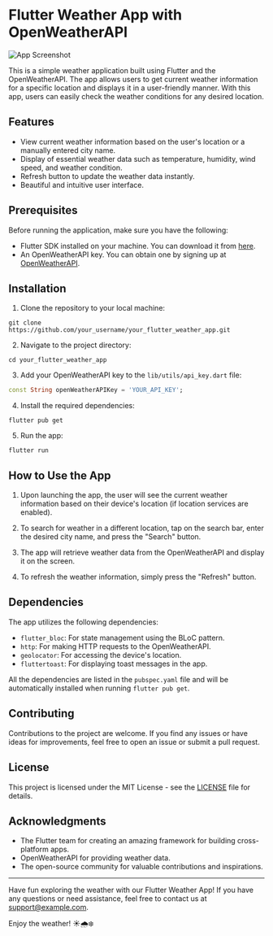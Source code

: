 # Flutter Weather App with OpenWeatherAPI

![App Screenshot](screenshot.png)

This is a simple weather application built using Flutter and the OpenWeatherAPI. The app allows users to get current weather information for a specific location and displays it in a user-friendly manner. With this app, users can easily check the weather conditions for any desired location.

## Features

- View current weather information based on the user's location or a manually entered city name.
- Display of essential weather data such as temperature, humidity, wind speed, and weather condition.
- Refresh button to update the weather data instantly.
- Beautiful and intuitive user interface.

## Prerequisites

Before running the application, make sure you have the following:

- Flutter SDK installed on your machine. You can download it from [here](https://flutter.dev/docs/get-started/install).
- An OpenWeatherAPI key. You can obtain one by signing up at [OpenWeatherAPI](https://openweathermap.org/appid).

## Installation

1. Clone the repository to your local machine:

```
git clone https://github.com/your_username/your_flutter_weather_app.git
```

2. Navigate to the project directory:

```
cd your_flutter_weather_app
```

3. Add your OpenWeatherAPI key to the `lib/utils/api_key.dart` file:

```dart
const String openWeatherAPIKey = 'YOUR_API_KEY';
```

4. Install the required dependencies:

```
flutter pub get
```

5. Run the app:

```
flutter run
```

## How to Use the App

1. Upon launching the app, the user will see the current weather information based on their device's location (if location services are enabled).

2. To search for weather in a different location, tap on the search bar, enter the desired city name, and press the "Search" button.

3. The app will retrieve weather data from the OpenWeatherAPI and display it on the screen.

4. To refresh the weather information, simply press the "Refresh" button.

## Dependencies

The app utilizes the following dependencies:

- `flutter_bloc`: For state management using the BLoC pattern.
- `http`: For making HTTP requests to the OpenWeatherAPI.
- `geolocator`: For accessing the device's location.
- `fluttertoast`: For displaying toast messages in the app.

All the dependencies are listed in the `pubspec.yaml` file and will be automatically installed when running `flutter pub get`.

## Contributing

Contributions to the project are welcome. If you find any issues or have ideas for improvements, feel free to open an issue or submit a pull request.

## License

This project is licensed under the MIT License - see the [LICENSE](LICENSE) file for details.

## Acknowledgments

- The Flutter team for creating an amazing framework for building cross-platform apps.
- OpenWeatherAPI for providing weather data.
- The open-source community for valuable contributions and inspirations.

---
Have fun exploring the weather with our Flutter Weather App! If you have any questions or need assistance, feel free to contact us at support@example.com.

Enjoy the weather! ☀️🌧️❄️
